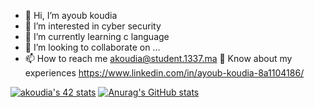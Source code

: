 - 👋 Hi, I’m ayoub koudia
- 👀 I’m interested in cyber security
- 🌱 I’m currently learning c language
- 💞️ I’m looking to collaborate on ...
- 📫 How to reach me akoudia@student.1337.ma
📄 Know about my experiences https://www.linkedin.com/in/ayoub-koudia-8a1104186/
<!---
ayoubkoudia/ayoubkoudia is a ✨ special ✨ repository because its `README.md` (this file) appears on your GitHub profile.
You can click the Preview link to take a look at your changes.
--->
[![akoudia's 42 stats](https://badge.mediaplus.ma/binary/akoudia)](https://github.com/oakoudad/badge42)
[![Anurag's GitHub stats](https://github-readme-stats.vercel.app/api?username=ayoubkoudia)](https://github.com/anuraghazra/github-readme-stats)
